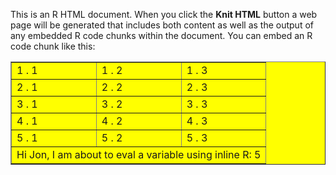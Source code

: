 <div>
<p>This is an R HTML document. When you click the <b>Knit HTML</b> button a web page will be generated that includes both content as well as the output of any embedded R code chunks within the document. You can embed an R code chunk like this:</p>
<table border="1" style="background-color:yellow;">


<tr>
<td> 1 . 1 </td>
<td> 1 . 2 </td>
<td> 1 . 3 </td>
</tr>
<tr>
<td> 2 . 1 </td>
<td> 2 . 2 </td>
<td> 2 . 3 </td>
</tr>
<tr>
<td> 3 . 1 </td>
<td> 3 . 2 </td>
<td> 3 . 3 </td>
</tr>
<tr>
<td> 4 . 1 </td>
<td> 4 . 2 </td>
<td> 4 . 3 </td>
</tr>
<tr>
<td> 5 . 1 </td>
<td> 5 . 2 </td>
<td> 5 . 3 </td>
</tr>
  
  <tr><td colspan="3">Hi Jon, I am about to eval a variable using inline R: 5</td></tr>
</table>
</div>
